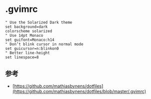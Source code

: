 # .gvimrc

```vim
" Use the Solarized Dark theme
set background=dark
colorscheme solarized
" Use 14pt Monaco
set guifont=Monaco:h14
" Don’t blink cursor in normal mode
set guicursor=n:blinkon0
" Better line-height
set linespace=8
```

## 参考

* [https://github.com/mathiasbynens/dotfiles](https://github.com/mathiasbynens/dotfiles/blob/master/.gvimrc)
